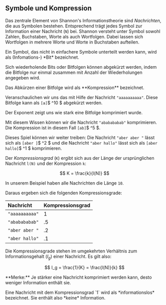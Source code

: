 ## Symbole und Kompression

Das zentrale Element von Shannon's Informationstheorie sind *Nachrichten*, die aus Symbolen bestehen. Entsprechend trägt jedes Symbol zur Information einer Nachricht (`N`) bei. Shannon versteht unter Symbol sowohl Zahlen, Buchstaben, Worte als auch Wortfolgen. Dabei lassen sich Wortfolgen in mehrere Worte und Worte in Buchstaben aufteilen. 

<p class="alert alert-primary" markdown="1">
Ein Symbol, das nicht in einfachere Symbole unterteilt werden kann, wird als (Infomations-) *Bit* bezeichnet.
</p>

Sich wiederholende Bits oder Bitfolgen können abgekürzt werden, indem die Bitfolge nur einmal zusammen mit Anzahl der Wiederholungen angegeben wird. 

<p class="alert alert-primary" markdown="1">
Das Abkürzen einer Bitfolge wird als **Kompression** bezeichnet.
</p>

Veranschaulichen wir uns das mit Hilfe der Nachricht `"aaaaaaaaaa"`. Diese Bitfolge kann als `[a]`$ ^10 $ abgekürzt werden. 

Der Exponent zeigt uns wie stark eine Bitfolge komprimiert wurde. 

Mit diesem Wissen können wir die Nachricht `"ababababab"` komprimieren. Die Kompression ist in diesem Fall `[ab]`$ ^5 $. 

Dieses Spiel können wir weiter treiben: Die Nachricht `"aber aber "` lässt sich als `[aber ]`$ ^2 $ und die Nachricht `"aber hallo"` lässt sich als `[aber hallo]`$ ^1 $ komprimieren.

Der *Kompressionsgrad* (`K`) ergibt sich aus der Länge der ursprünglichen Nachricht `l(N)` und der Kompression `k`: 

$$
K = \frac{k}{l(N)}
$$

In unserem Beispiel haben alle Nachrichten die Länge `10`. 

Daraus ergeben sich die folgenden Kompressionsgrade: 

| Nachricht | Kompressionsgrad |
| :--- | :--- |
| `"aaaaaaaaaa"` | 1 |
| `"ababababab"` | .5 |
| `"aber aber "` | .2 |
| `"aber hallo"` | .1 |

Die Kompressionsgrade stehen im umgekehrten Verhältnis zum Informationsgehalt ($I_g$) einer Nachricht. Es gilt also: 

$$
I_g = \frac{1}{K} = \frac{l(N)}{k}
$$

<p class="alert alert-success" markdown="1">
**Merke:** Je stärker eine Nachricht komprimiert werden kann, desto weniger Information enthält sie. 
</p>

<p class="alert alert-primary" markdown="1">
Eine Nachricht mit dem Kompressionsgrad `1` wird als *informationslos* bezeichnet. Sie enthält also *keine* Information.
</p>
